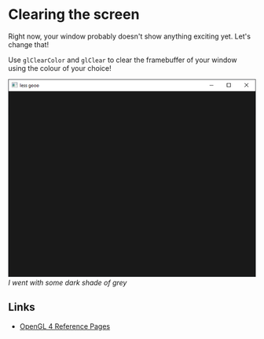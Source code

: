 # Clearing the screen

Right now, your window probably doesn't show anything exciting yet. Let's change
that!

Use `glClearColor` and `glClear` to clear the framebuffer of your window using
the colour of your choice!

![A cleared window](./res/win_clear.png) _I went with some dark shade of grey_

## Links

- [OpenGL 4 Reference Pages][opengl-refpages]

[opengl-refpages]: https://www.khronos.org/registry/OpenGL-Refpages/gl4/
